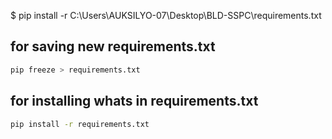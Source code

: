 $ pip install -r C:\Users\AUKSILYO-07\Desktop\BLD-SSPC\requirements.txt

## for saving new requirements.txt ##
```bash
pip freeze > requirements.txt
```
## for installing whats in requirements.txt ##
```bash
pip install -r requirements.txt
```